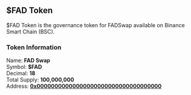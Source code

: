 ## $FAD Token
$FAD Token is the governance token for FADSwap available on Binance Smart Chain (BSC).
### Token Information
Name: **FAD Swap**  
Symbol: **$FAD**  
Decimal: **18**  
Total Supply: **100,000,000**  
Address: **[0x00000000000000000000000000000000000](https://bscscan.com/token/0x)**  